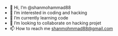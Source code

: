 - 👋 Hi, I’m @shanmohammad88
- 👀 I’m interested in coding and hacking
- 🌱 I’m currently learning code
- 💞️ I’m looking to collaborate on hacking projet
- 📫 How to reach me shanmohmmad88@gmail.com

<!---
shanmohammad88/shanmohammad88 is a ✨ special ✨ repository because its `README.md` (this file) appears on your GitHub profile.
You can click the Preview link to take a look at your changes.
--->
